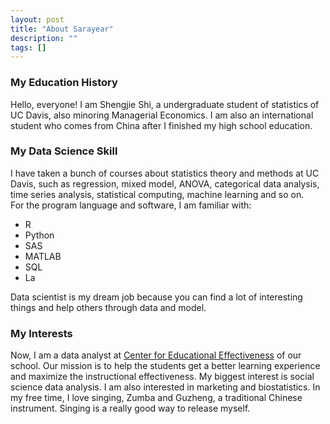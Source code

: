 ```yaml
---
layout: post
title: "About Sarayear"
description: ""
tags: []
---
```


### My Education History

Hello, everyone! I am Shengjie Shi, a undergraduate student of statistics of UC Davis, also minoring Managerial Economics. I am also an international student who comes from China after I finished my high school education.

### My Data Science Skill

I have taken a bunch of courses about statistics theory and methods at UC Davis, such as regression,
mixed model, ANOVA, categorical data analysis, time series analysis,
statistical computing, machine learning and so on.  
For the program language and software, I am familiar with:

- R
- Python
- SAS
- MATLAB
- SQL
- La

Data scientist is my dream job because you can find a lot of interesting things
and help others through data and model.

### My Interests
Now, I am a data analyst at [Center for Educational Effectiveness](http://cee.ucdavis.edu/) of our school.
Our mission is to help the students get a better learning experience and maximize the
instructional effectiveness. My biggest interest is social science data analysis.
I am also interested in marketing and biostatistics. 
In my free time, I love singing, Zumba and Guzheng, a traditional Chinese instrument.
Singing is a really good way to release myself.
